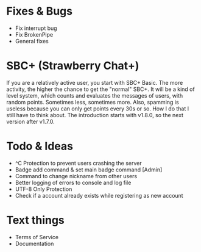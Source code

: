 # Fixes & Bugs
- Fix interrupt bug 
- Fix BrokenPipe
- General fixes

# SBC+ (Strawberry Chat+)
If you are a relatively active user, you start with SBC+ Basic. The more activity, the higher the chance to get the "normal" SBC+. 
It will be a kind of level system, which counts and evaluates the messages of users, with random points. Sometimes less, sometimes more. 
Also, spamming is useless because you can only get points every 30s or so. How I do that I still have to think about. 
The introduction starts with v1.8.0, so the next version after v1.7.0.

# Todo & Ideas
- ^C Protection to prevent users crashing the server
- Badge add command & set main badge command [Admin]
- Command to change nickname from other users
- Better logging of errors to console and log file
- UTF-8 Only Protection
- Check if a account already exists while registering as new account

# Text things
- Terms of Service
- Documentation